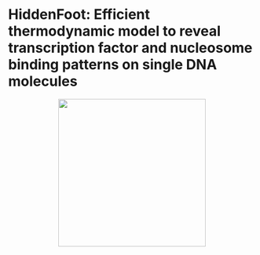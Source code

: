  # HiddenFoot: Efficient thermodynamic model to reveal transcription factor and nucleosome binding patterns on single DNA molecules
 <div align="center">
 
  <img src="https://github.com/MolinaLab-IGBMC/HiddenFoot/assets/34145153/d49969d7-ed83-4ad4-aa21-97eabc37ea2d" width="300" height="300">
</div>
